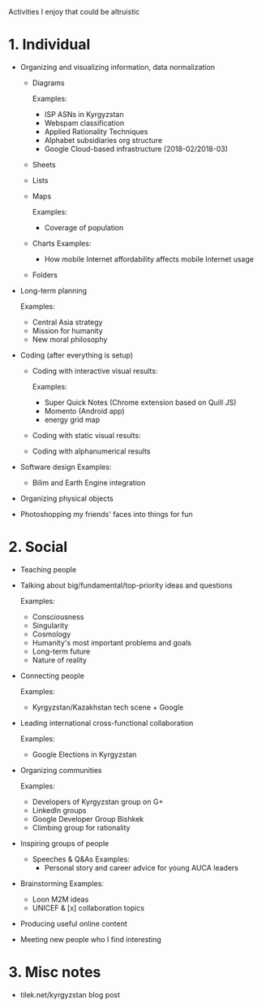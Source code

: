 Activities I enjoy that could be altruistic

# 1. Individual

- Organizing and visualizing information, data normalization
  - Diagrams
  
    Examples:
    - ISP ASNs in Kyrgyzstan
    - Webspam classification
    - Applied Rationality Techniques
    - Alphabet subsidiaries org structure
    - Google Cloud-based infrastructure (2018-02/2018-03)
  - Sheets
  - Lists
  - Maps
  
    Examples:
    - Coverage of population
  - Charts
    Examples:
    - How mobile Internet affordability affects mobile Internet usage
  - Folders
  
- Long-term planning

  Examples:
  - Central Asia strategy
  - Mission for humanity
  - New moral philosophy
  
- Coding (after everything is setup)
  - Coding with interactive visual results:
  
    Examples: 
    - Super Quick Notes (Chrome extension based on Quill JS)
    - Momento (Android app)
    - energy grid map
  - Coding with static visual results:
  - Coding with alphanumerical results
  
- Software design
  Examples:
  - Bilim and Earth Engine integration
  
- Organizing physical objects
- Photoshopping my friends' faces into things for fun

# 2. Social

- Teaching people

- Talking about big/fundamental/top-priority ideas and questions

  Examples:
  - Consciousness
  - Singularity
  - Cosmology
  - Humanity's most important problems and goals
  - Long-term future
  - Nature of reality

- Connecting people

  Examples:
  - Kyrgyzstan/Kazakhstan tech scene + Google

- Leading international cross-functional collaboration

  Examples:
  - Google Elections in Kyrgyzstan

- Organizing communities

  Examples:
  - Developers of Kyrgyzstan group on G+
  - LinkedIn groups
  - Google Developer Group Bishkek
  - Climbing group for rationality

- Inspiring groups of people
  - Speeches & Q&As
    Examples:
    - Personal story and career advice for young AUCA leaders

- Brainstorming
  Examples:
  - Loon M2M ideas
  - UNICEF & [x] collaboration topics
- Producing useful online content
- Meeting new people who I find interesting

# 3. Misc notes

- tilek.net/kyrgyzstan blog post

